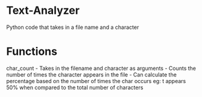 # Text-Analyzer

Python code that takes in a file name and a character

# Functions
char_count - Takes in the filename and character as arguments
           - Counts the number of times the character appears in the file
           - Can calculate the percentage based on the number of times the char occurs eg: t appears 50% when                     compared to the total number of characters
